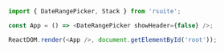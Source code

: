 <!--start-code-->

```js
import { DateRangePicker, Stack } from 'rsuite';

const App = () => <DateRangePicker showHeader={false} />;

ReactDOM.render(<App />, document.getElementById('root'));
```

<!--end-code-->
